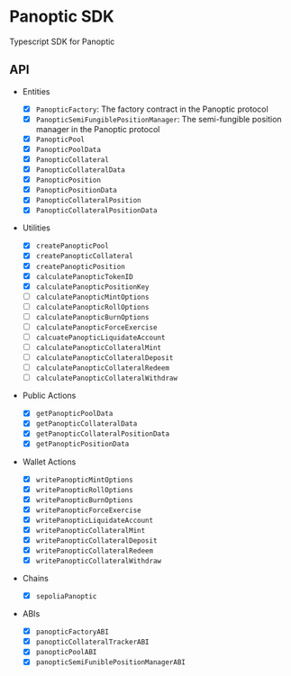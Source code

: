 # Panoptic SDK

Typescript SDK for Panoptic

## API

- Entities

  - [x] `PanopticFactory`: The factory contract in the Panoptic protocol
  - [x] `PanopticSemiFungiblePositionManager`: The semi-fungible position manager in the Panoptic protocol
  - [x] `PanopticPool`
  - [x] `PanopticPoolData`
  - [x] `PanopticCollateral`
  - [x] `PanopticCollateralData`
  - [x] `PanopticPosition`
  - [x] `PanopticPositionData`
  - [x] `PanopticCollateralPosition`
  - [x] `PanopticCollateralPositionData`

- Utilities

  - [x] `createPanopticPool`
  - [x] `createPanopticCollateral`
  - [x] `createPanopticPosition`
  - [x] `calculatePanopticTokenID`
  - [x] `calculatePanopticPositionKey`
  - [ ] `calculatePanopticMintOptions`
  - [ ] `calculatePanopticRollOptions`
  - [ ] `calculatePanopticBurnOptions`
  - [ ] `calculatePanopticForceExercise`
  - [ ] `calcuatePanopticLiquidateAccount`
  - [ ] `calculatePanopticCollateralMint`
  - [ ] `calculatePanopticCollateralDeposit`
  - [ ] `calculatePanopticCollateralRedeem`
  - [ ] `calculatePanopticCollateralWithdraw`

- Public Actions

  - [x] `getPanopticPoolData`
  - [x] `getPanopticCollateralData`
  - [x] `getPanopticCollateralPositionData`
  - [x] `getPanopticPositionData`

- Wallet Actions

  - [x] `writePanopticMintOptions`
  - [x] `writePanopticRollOptions`
  - [x] `writePanopticBurnOptions`
  - [x] `writePanopticForceExercise`
  - [x] `writePanopticLiquidateAccount`
  - [x] `writePanopticCollateralMint`
  - [x] `writePanopticCollateralDeposit`
  - [x] `writePanopticCollateralRedeem`
  - [x] `writePanopticCollateralWithdraw`

- Chains

  - [x] `sepoliaPanoptic`

- ABIs

  - [x] `panopticFactoryABI`
  - [x] `panopticCollateralTrackerABI`
  - [x] `panopticPoolABI`
  - [x] `panopticSemiFuniblePositionManagerABI`
